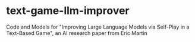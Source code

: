 # text-game-llm-improver
Code and Models for "Improving Large Language Models via Self-Play in a Text-Based Game", an AI research paper from Eric Martin
